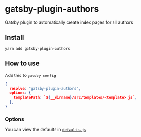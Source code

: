 # gatsby-plugin-authors

Gatsby plugin to automatically create index pages for all authors

## Install

`yarn add gatsby-plugin-authors`

## How to use

Add this to `gatsby-config`
```json
{
  resolve: "gatsby-plugin-authors",
  options: {
    templatePath: `${__dirname}/src/templates/<template>.js`,
  },
}
```

### Options

You can view the defaults in [`defaults.js`](src/defaults.js)
